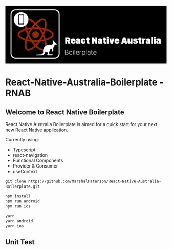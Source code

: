 ![alt text](https://github.com/MarshalPaterson/React-Native-Australia-Boilerplate/blob/master/src/assets/RNAreadme.png "React Native Australia")

# React-Native-Australia-Boilerplate - RNAB

## Welcome to React Native Boilerplate

React Native Australia Boilerplate is aimed for a quick start for your next new React Native application. 

Currently using:
* Typescript
* react-navigation 
* Functional Components
* Provider & Consumer
* useContext

```
git clone https://github.com/MarshalPaterson/React-Native-Australia-Boilerplate.git
```
```
npm install
npm run android
npm run ios
```
```
yarn
yarn android
yarn ios
```
## Unit Test



